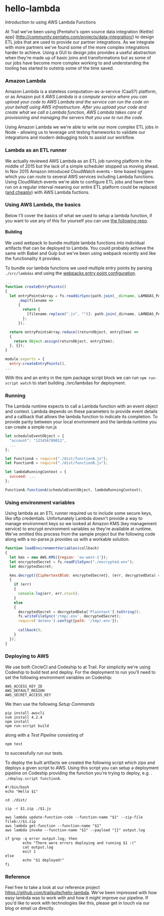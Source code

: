# hello-lambda
Introduction to using AWS Lambda Functions

At Trail we've been using [Pentaho's open source data integration (Kettle) app]
(http://community.pentaho.com/projects/data-integration/) to design ETL jobs that are used to provide our partner
integrations. As we integrate with more partners we've found some of the more complex integrations harder to achieve. 
Using a GUI to design jobs provides a useful abstraction when they're made up of basic joins and transformations 
but as some of our jobs have become more complex working to and understanding the tooling has started to outstrip some
of the time saved. 
 
### Amazon Lambda
Amazon Lambda is a stateless computation-as-a-service (CaaS?) platform, or as Amazon put it *AWS Lambda is a 
compute service where you can upload your code to AWS Lambda and the service can run the code on your behalf using
AWS infrastructure. After you upload your code and create what we call a Lambda function, AWS Lambda takes 
care of provisioning and managing the servers that you use to run the code.*

Using Amazon Lambda we we're able to write our more complex ETL jobs in Node - allowing us to leverage unit testing 
frameworks to validate our integrations and modern debugging tools to assist our workflow. 

### Lambda as an ETL runner
We actually reviewed AWS Lambda as an ETL job running platform in the middle of 2015 but the lack of a simple 
scheduler stopped us moving ahead. In Nov 2015 Amazon introduced CloudWatch events - time based triggers which you can
route to several AWS services including Lambda functions. Using CloudWatch events we're able to configure ETL jobs and
have them run on a regular interval meaning our entire ETL platform could be replaced 
([and cheaply](https://aws.amazon.com/lambda/pricing/)) with AWS Lambda fuctions.
 
### Using AWS Lambda, the basics
Below I'll cover the basics of what we used to setup a lambda function, if you want to use any of this for yourself
you can use [the following repo](https://github.com/trailsuite/hello-lambda).

#### Building
We used webpack to bundle multiple lambda functions into individual artifacts that can be deployed to Lambda. You 
 could probably achieve the same with Babel and Gulp but we've been using webpack recently and like the functionality 
 it provides.
 
To bundle our lambda functions we used multiple entry points by parsing `./src/lambdas` and using the [webpacks entry
point configuration](https://github.com/webpack/webpack/tree/master/examples/multiple-entry-points).

```javascript
...
function createEntryPoints()
{
  let entryPointsArray = fs.readdirSync(path.join(__dirname, LAMBDAS_PATH))
      .map(filename =>
      {
        return {
          [filename.replace(".js", "")]: path.join(_dirname, LAMBDAS_PATH, filename)
        };
      });

  return entryPointsArray.reduce((returnObject, entryItem) =>
  {
    return Object.assign(returnObject, entryItem);
  }, {});
}

module.exports = {
  entry:createEntryPoints(),
...
```

With this and an entry in the npm package script block we can run `npm run-script watch` to start building 
./src/lambdas for deployment.

### Running
The Lambda runtime expects to call a Lambda function with an event object and context. Lambda depends on these 
parameters to provide event details and a callback that allows the lambda function to indicate its completion. 
To provide parity between your local environment and the lambda runtime you can create a simple run.js

```javascript
let scheduleEventObject = {
  "account": "123456789012",
  ...
};

let FunctionA = require("./dist/functionA.js");
let FunctionB = require("./dist/functionB.js");

let lambdaRunningContext = {
  succeed: ...
};

FunctionA.functionA(scheduleEventObject, lambdaRunningContext);
```

### Using environment variables
Using lambda as an ETL runner required us to include some secure keys, like sftp credentials. Unfortunately Lambda
doesn't provide a way to manage environment keys so we looked at Amazon KMS (key management service) to encrypt
environment variables so they're available at runtime. We've omitted this process from the sample project but
  the following code along with a no-parse.js provides us with a workable solution.
  
```javascript
function loadEnvironmentVariables(callback)
{
  let kms = new AWS.KMS({region: 'eu-west-1'});
  let encryptedSecret = fs.readFileSync("./encrypted.env");
  let decryptedSecret;

  kms.decrypt({CiphertextBlob: encryptedSecret}, (err, decryptedData) =>
  {
    if (err)
    {
      console.log(err, err.stack);
    }
    else
    {
      decryptedSecret = decryptedData['Plaintext'].toString();
      fs.writeFileSync('/tmp/.env', decryptedSecret);
      require('dotenv').config({path: '/tmp/.env'});
      
      callback();
    }
  });
}
```

### Deploying to AWS
We use both CircleCI and Codeship to at Trail. For simplicity we're using Codeship to build test and
deploy. For the deployment to run you'll need to set the following environment variables on Codeship:
  
```
AWS_ACCESS_KEY_ID
AWS_DEFAULT_REGION
AWS_SECRET_ACCESS_KEY
```

We then use the following *Setup Commands*

```
pip install awscli
nvm install 4.2.4
npm install
npm run-script build
```

along with a *Test Pipeline* consisting of

```
npm test
```

to successfully run our tests.

To deploy the built artifacts we created the following script which zips and deploys a given script to AWS. Using 
this script you can setup a deployment pipeline on Codeship providing the function you're trying to deploy, e.g. .
`./deploy.script functionA`.

```
#!/bin/bash
echo "Hello $1"

cd ./dist/

zip -r $1.zip ./$1.js 

aws lambda update-function-code --function-name "$1" --zip-file fileb://$1.zip
aws lambda get-function --function-name "$1"
aws lambda invoke --function-name "$1" --payload "{}" output.log

if grep -q error output.log; then
        echo "There were errors deploying and running $1 :("
        cat output.log
        exit 1
else
        echo "$1 deployed!"
fi
```

### Reference
Feel free to take a look at our reference project https://github.com/trailsuite/hello-lambda. We've been impressed
with how easy lambda was to work with and how it might improve our pipeline. If you'd like to work with technologies
like this, please get in touch via our blog or email us directly.